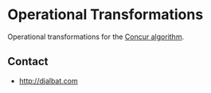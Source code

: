 # Operational Transformations

Operational transformations for the [Concur algorithm](https://github.com/djalbat/concur-algorithm).

## Contact

- http://djalbat.com
